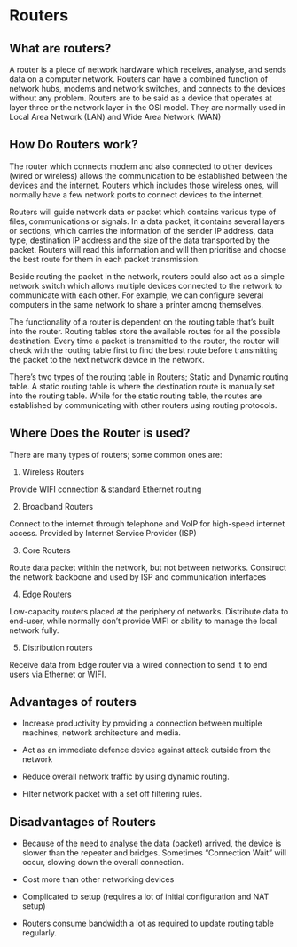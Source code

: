 # Routers

## What are routers?
A router is a piece of network hardware which receives, analyse, and sends data on a computer network. Routers can have a combined function of network hubs, modems and network switches, and connects to the devices without any problem. Routers are to be said as a device that operates at layer three or the network layer in the OSI model. They are normally used in Local Area Network (LAN) and Wide Area Network (WAN)

## How Do Routers work?
The router which connects modem and also connected to other devices (wired or wireless) allows the communication to be established between the devices and the internet. Routers which includes those wireless ones, will normally have a few network ports to connect devices to the internet.

Routers will guide network data or packet which contains various type of files, communications or signals. In a data packet, it contains several layers or sections, which carries the information of the sender IP address, data type, destination IP address and the size of the data transported by the packet. Routers will read this information and will then prioritise and choose the best route for them in each packet transmission.

Beside routing the packet in the network, routers could also act as a simple network switch which allows multiple devices connected to the network to communicate with each other. For example, we can configure several computers in the same network to share a printer among themselves.

The functionality of a router is dependent on the routing table that’s built into the router. Routing tables store the available routes for all the possible destination. Every time a packet is transmitted to the router, the router will check with the routing table first to find the best route before transmitting the packet to the next network device in the network.

There’s two types of the routing table in Routers; Static and Dynamic routing table. A static routing table is where the destination route is manually set into the routing table. While for the static routing table, the routes are established by communicating with other routers using routing protocols.

## Where Does the Router is used?
There are many types of routers; some common ones are:

1. Wireless Routers

Provide WIFI connection & standard Ethernet routing

2. Broadband Routers

Connect to the internet through telephone and VoIP for high-speed internet access. Provided by Internet Service Provider (ISP)

3. Core Routers

Route data packet within the network, but not between networks. Construct the network backbone and used by ISP and communication interfaces

4. Edge Routers

Low-capacity routers placed at the periphery of networks. Distribute data to end-user, while normally don’t provide WIFI or ability to manage the local network fully.

5. Distribution routers

Receive data from Edge router via a wired connection to send it to end users via Ethernet or WIFI.


## Advantages of routers
 

- Increase productivity by providing a connection between multiple machines, network architecture and media.

- Act as an immediate defence device against attack outside from the network

- Reduce overall network traffic by using dynamic routing.

- Filter network packet with a set off filtering rules.

 

## Disadvantages of Routers

- Because of the need to analyse the data (packet) arrived, the device is slower than the repeater and bridges. Sometimes “Connection Wait” will occur, slowing down the overall connection.

- Cost more than other networking devices

- Complicated to setup (requires a lot of initial configuration and NAT setup)

- Routers consume bandwidth a lot as required to update routing table regularly.
